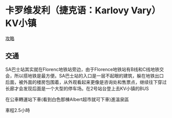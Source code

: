 卡罗维发利（捷克语：Karlovy Vary）KV小镇
===

[攻略](http://www.mafengwo.cn/i/1028275.html)

交通
---

SA巴士站其实就在Florenc地铁站旁边，由于Florence地铁站有B线和C线地铁交会，所以搭地铁是最方便。SA巴士站的入口是一层不起眼的建筑，躲在地铁出口后面，被外面的楼房包围着，从外观看起来更像是咨询处和售票点，继续往下穿过长廊才会发现后面是一个大型的停车场。在2号站台登上去KV小镇的BUS

在公車轉運站下車(看到白色那棟Albert超市就可下車)進溫泉區

車程2.5小時